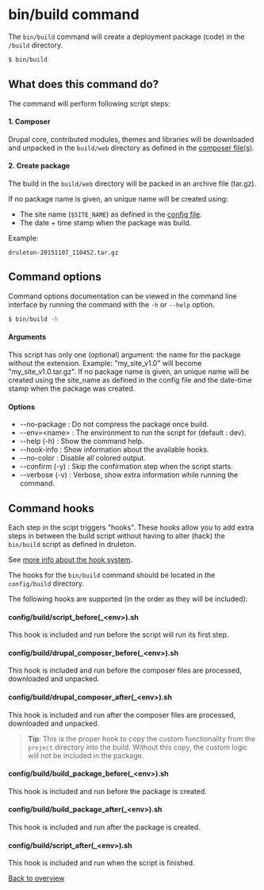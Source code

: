 # bin/build command
The `bin/build` command will create a deployment package (code) in the `/build`
directory.

```bash
$ bin/build
```



## What does this command do?
The command will perform following script steps:

#### 1. Composer
Drupal core, contributed modules, themes and libraries will be downloaded and
unpacked in the `build/web` directory as defined in the
[composer file(s)][link-config-composer].

#### 2. Create package
The build in the `build/web` directory will be packed in an archive file
(tar.gz).

If no package name is given, an unique name will be created using:

- The site name (`$SITE_NAME`) as defined in the
  [config file][link-config-config].
- The date + time stamp when the package was build.

Example:

```
druleton-20151107_110452.tar.gz
```



## Command options
Command options documentation can be viewed in the command line interface by
running the command with the `-h` or `--help` option.

```bash
$ bin/build -h
```

#### Arguments
This script has only one (optional) argument: the name for the package without
the extension. Example: "my_site_v1.0" will become "my_site_v1.0.tar.gz".
If no package name is given, an unique name will be created using the site_name
as defined in the config file and the date-time stamp when the package was
created.

#### Options
- --no-package : Do not compress the package once build.
- --env=\<name\> : The environment to run the script for (default : dev).
- --help (-h) : Show the command help.
- --hook-info : Show information about the available hooks.
- --no-color : Disable all colored output.
- --confirm (-y) : Skip the confirmation step when the script starts.
- --verbose (-v) : Verbose, show extra information while running the command.



## Command hooks
Each step in the scipt triggers "hooks". These hooks allow you to add extra
steps in between the build script without having to alter (hack) the
`bin/build` script as defined in druleton.

See [more info about the hook system][link-hooks].

The hooks for the `bin/build` command should be located in the
`config/build` directory.

The following hooks are supported (in the order as they will be included):


#### config/build/script_before(_\<env\>).sh
This hook is included and run before the script will run its first step.

#### config/build/drupal_composer_before(_\<env\>).sh
This hook is included and run before the composer files are processed, downloaded
and unpacked.

#### config/build/drupal_composer_after(_\<env\>).sh
This hook is included and run after the composer files are processed, downloaded
and unpacked.

> **Tip**: This is the proper hook to copy the custom functionality from the
> `project` directory into the build. Without this copy, the custom logic will
> not be included in the package.

#### config/build/build_package_before(_\<env\>).sh
This hook is included and run before the package is created.

#### config/build/build_package_after(_\<env\>).sh
This hook is included and run after the package is created.

#### config/build/script_after(_\<env\>).sh
This hook is included and run when the script is finished.



[Back to overview][link-overview]



[link-config-config]: config-config.md
[link-config-composer]: config-composer.md
[link-hooks]: hooks.md

[link-overview]: README.md
